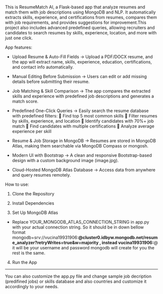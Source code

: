 This is ResumeMatch AI, a Flask-based app that analyze resumes and match them with job descriptions using MongoDB and NLP. It automatically extracts skills, experience, and certifications from resumes, compares them with job requirements, and provides suggestions for improvement.This project also includes advanced predefined queries, allowing recruiters and candidates to search resumes by skills, experience, location, and more with just one click.

App features: 

- Upload Resume & Auto-Fill Fields → Upload a PDF/DOCX resume, and the app will extract name, skills, experience, education, certifications, and contact info automatically.

- Manual Editing Before Submission → Users can edit or add missing details before submitting their resume.

- Job Matching & Skill Comparison → The app compares the extracted skills and experience with predefined job descriptions and generates a match score. 

- Predefined One-Click Queries → Easily search the resume database with predefined filters:
🔹 Find top 5 most common skills
🔹 Filter resumes by skills, experience, and location
🔹 Identify candidates with 70%+ job match
🔹 Find candidates with multiple certifications
🔹 Analyze average experience per skill

- Resume & Job Storage in MongoDB → Resumes are stored in MongoDB Atlas, making them searchable via MongoDB Compass or mongosh.

- Modern UI with Bootstrap → A clean and responsive Bootstrap-based design with a custom background image (image.jpg). 

- Cloud-Hosted MongoDB Atlas Database → Access data from anywhere and query resumes remotely. 

How to use: 

1. Clone the Repository 

2. Install Dependencies 

3. Set Up MongoDB Atlas 
- Replace YOUR_MONGODB_ATLAS_CONNECTION_STRING in app.py with your actual connection string. So it should be in down bellow format
mongodb+srv://vucina19931906:**********@cluster0.idbyw.mongodb.net/resume_analyzer?retryWrites=true&w=majority , 
instead vucina19931906:**********@ it will be your username and password mongodb will create for you the rest is the same. 

4. Run the App

-------------------------------- 

You can also customize the app.py file and change sample job decription (predifined jobs) or skills database and also countries and customize it accordingly to your needs. 




